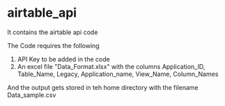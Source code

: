 # airtable_api
It contains the airtable api code 

The Code requires the following
1. API Key to be added in the code
2. An excel file "Data_Format.xlsx" with the columns Application_ID, Table_Name, Legacy, Application_name, View_Name, Column_Names 

And the output gets stored in teh home directory with the filename Data_sample.csv
